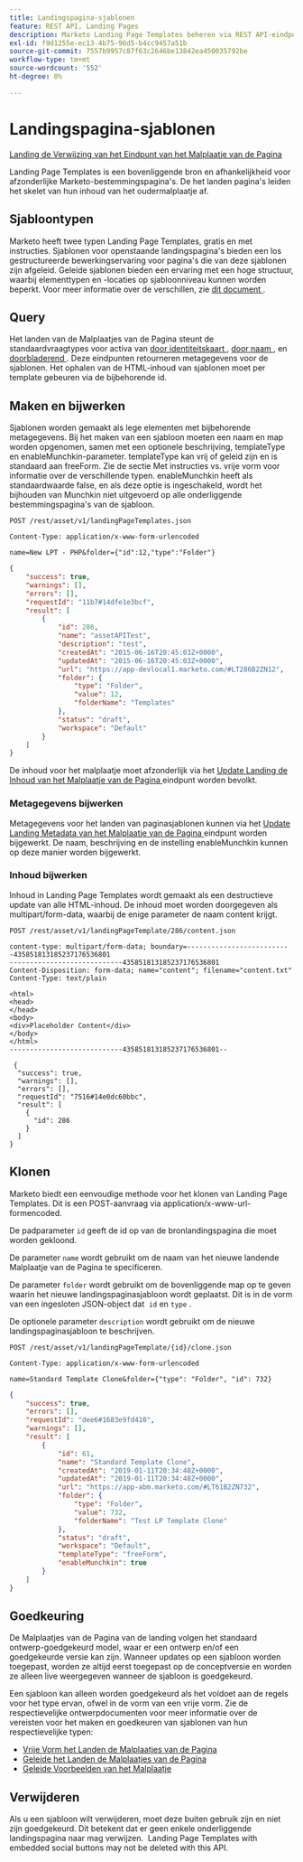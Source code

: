 ```yaml
---
title: Landingspagina-sjablonen
feature: REST API, Landing Pages
description: Marketo Landing Page Templates beheren via REST API-eindpunten voor gratis formulieren en soorten met instructies, zoeken op id of naam, HTML maken, bijwerken, klonen, Munchkin.
exl-id: f9d1255e-ec13-4b75-96d5-b4cc9457a51b
source-git-commit: 7557b9957c87f63c2646be13842ea450035792be
workflow-type: tm+mt
source-wordcount: '552'
ht-degree: 0%

---
```


# Landingspagina-sjablonen

[ Landing de Verwijzing van het Eindpunt van het Malplaatje van de Pagina ](https://developer.adobe.com/marketo-apis/api/asset/#tag/Landing-Page-Templates)

Landing Page Templates is een bovenliggende bron en afhankelijkheid voor afzonderlijke Marketo-bestemmingspagina&#39;s. De het landen pagina&#39;s leiden het skelet van hun inhoud van het oudermalplaatje af.

## Sjabloontypen

Marketo heeft twee typen Landing Page Templates, gratis en met instructies. Sjablonen voor openstaande landingspagina&#39;s bieden een los gestructureerde bewerkingservaring voor pagina&#39;s die van deze sjablonen zijn afgeleid. Geleide sjablonen bieden een ervaring met een hoge structuur, waarbij elementtypen en -locaties op sjabloonniveau kunnen worden beperkt. Voor meer informatie over de verschillen, zie [ dit document ](https://experienceleague.adobe.com/en/docs/marketo/using/product-docs/demand-generation/landing-pages/understanding-landing-pages/understanding-free-form-vs-guided-landing-pages).

## Query

Het landen van de Malplaatjes van de Pagina steunt de standaardvraagtypes voor activa van [ door identiteitskaart ](https://developer.adobe.com/marketo-apis/api/asset/#tag/Landing-Page-Templates/operation/getLandingPageTemplateByIdUsingGET), [ door naam ](https://developer.adobe.com/marketo-apis/api/asset/#tag/Landing-Page-Templates/operation/getLandingPageTemplateByNameUsingGET), en [ doorbladerend ](https://developer.adobe.com/marketo-apis/api/asset/#tag/Landing-Page-Templates/operation/getLandingPageTemplatesUsingGET). Deze eindpunten retourneren metagegevens voor de sjablonen. Het ophalen van de HTML-inhoud van sjablonen moet per template gebeuren via de bijbehorende id.

## Maken en bijwerken

Sjablonen worden gemaakt als lege elementen met bijbehorende metagegevens. Bij het maken van een sjabloon moeten een naam en map worden opgenomen, samen met een optionele beschrijving, templateType en enableMunchkin-parameter. templateType kan vrij of geleid zijn en is standaard aan freeForm. Zie de sectie Met instructies vs. vrije vorm voor informatie over de verschillende typen. enableMunchkin heeft als standaardwaarde false, en als deze optie is ingeschakeld, wordt het bijhouden van Munchkin niet uitgevoerd op alle onderliggende bestemmingspagina&#39;s van de sjabloon.

```
POST /rest/asset/v1/landingPageTemplates.json
```

```
Content-Type: application/x-www-form-urlencoded
```

```
name=New LPT - PHP&folder={"id":12,"type":"Folder"}
```

```json
{
    "success": true,
    "warnings": [],
    "errors": [],
    "requestId": "11b7#14dfe1e3bcf",
    "result": [
        {
            "id": 286,
            "name": "assetAPITest",
            "description": "test",
            "createdAt": "2015-06-16T20:45:03Z+0000",
            "updatedAt": "2015-06-16T20:45:03Z+0000",
            "url": "https://app-devlocal1.marketo.com/#LT286B2ZN12",
            "folder": {
                "type": "Folder",
                "value": 12,
                "folderName": "Templates"
            },
            "status": "draft",
            "workspace": "Default"
        }
    ]
}
```

De inhoud voor het malplaatje moet afzonderlijk via het [ Update Landing de Inhoud van het Malplaatje van de Pagina ](https://developer.adobe.com/marketo-apis/api/asset/#tag/Landing-Page-Templates/operation/updateLandingPageTemplateContentUsingPOST) eindpunt worden bevolkt.

### Metagegevens bijwerken

Metagegevens voor het landen van paginasjablonen kunnen via het [ Update Landing Metadata van het Malplaatje van de Pagina ](https://developer.adobe.com/marketo-apis/api/asset/#tag/Landing-Page-Templates/operation/updateLpTemplateUsingPOST) eindpunt worden bijgewerkt. De naam, beschrijving en de instelling enableMunchkin kunnen op deze manier worden bijgewerkt.

### Inhoud bijwerken

Inhoud in Landing Page Templates wordt gemaakt als een destructieve update van alle HTML-inhoud. De inhoud moet worden doorgegeven als multipart/form-data, waarbij de enige parameter de naam content krijgt.

```
POST /rest/asset/v1/landingPageTemplate/286/content.json
```

```
content-type: multipart/form-data; boundary=--------------------------435851813185237176536801
----------------------------435851813185237176536801
Content-Disposition: form-data; name="content"; filename="content.txt"
Content-Type: text/plain

<html>
<head>
</head>
<body>
<div>Placeholder Content</div>
</body>
</html>
----------------------------435851813185237176536801--
```

```
 {
  "success": true,
  "warnings": [],
  "errors": [],
  "requestId": "7516#14e0dc60bbc",
  "result": [
    {
      "id": 286
    }
  ]
}
```

## Klonen

Marketo biedt een eenvoudige methode voor het klonen van Landing Page Templates. Dit is een POST-aanvraag via application/x-www-url-formencoded.

De padparameter `id` geeft de id op van de bronlandingspagina die moet worden gekloond.

De parameter `name` wordt gebruikt om de naam van het nieuwe landende Malplaatje van de Pagina te specificeren.

De parameter `folder` wordt gebruikt om de bovenliggende map op te geven waarin het nieuwe landingspaginasjabloon wordt geplaatst. Dit is in de vorm van een ingesloten JSON-object dat  `id` en `type` .

De optionele parameter `description` wordt gebruikt om de nieuwe landingspaginasjabloon te beschrijven.

```
POST /rest/asset/v1/landingPageTemplate/{id}/clone.json
```

```
Content-Type: application/x-www-form-urlencoded
```

```
name=Standard Template Clone&folder={"type": "Folder", "id": 732}
```

```json
{
    "success": true,
    "errors": [],
    "requestId": "dee6#1683e9fd410",
    "warnings": [],
    "result": [
        {
            "id": 61,
            "name": "Standard Template Clone",
            "createdAt": "2019-01-11T20:34:48Z+0000",
            "updatedAt": "2019-01-11T20:34:48Z+0000",
            "url": "https://app-abm.marketo.com/#LT61B2ZN732",
            "folder": {
                "type": "Folder",
                "value": 732,
                "folderName": "Test LP Template Clone"
            },
            "status": "draft",
            "workspace": "Default",
            "templateType": "freeForm",
            "enableMunchkin": true
        }
    ]
}
```

## Goedkeuring

De Malplaatjes van de Pagina van de landing volgen het standaard ontwerp-goedgekeurd model, waar er een ontwerp en/of een goedgekeurde versie kan zijn. Wanneer updates op een sjabloon worden toegepast, worden ze altijd eerst toegepast op de conceptversie en worden ze alleen live weergegeven wanneer de sjabloon is goedgekeurd.

Een sjabloon kan alleen worden goedgekeurd als het voldoet aan de regels voor het type ervan, ofwel in de vorm van een vrije vorm. Zie de respectievelijke ontwerpdocumenten voor meer informatie over de vereisten voor het maken en goedkeuren van sjablonen van hun respectievelijke typen:

- [ Vrije Vorm het Landen de Malplaatjes van de Pagina ](https://experienceleague.adobe.com/en/docs/marketo/using/product-docs/demand-generation/landing-pages/landing-page-templates/create-a-free-form-landing-page-template)
- [ Geleide het Landen de Malplaatjes van de Pagina ](https://experienceleague.adobe.com/en/docs/marketo/using/product-docs/demand-generation/landing-pages/landing-page-templates/create-a-guided-landing-page-template)
- [ Geleide Voorbeelden van het Malplaatje ](https://experienceleague.adobe.com/en/docs/marketo/using/product-docs/demand-generation/landing-pages/landing-page-templates/guided-landing-page-template-list)

## Verwijderen

Als u een sjabloon wilt verwijderen, moet deze buiten gebruik zijn en niet zijn goedgekeurd. Dit betekent dat er geen enkele onderliggende landingspagina naar mag verwijzen.  Landing Page Templates with embedded social buttons may not be deleted with this API.
